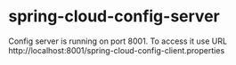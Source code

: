 # spring-cloud-config-server

Config server is running on port 8001.
To access it use URL http://localhost:8001/spring-cloud-config-client.properties
